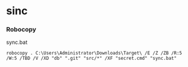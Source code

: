 sinc
====
### Robocopy
sync.bat
```
robocopy . C:\Users\Administrator\Downloads\Target\ /E /Z /ZB /R:5 /W:5 /TBD /V /XD "db" ".git" "src/*" /XF "secret.cmd" "sync.bat"
```
